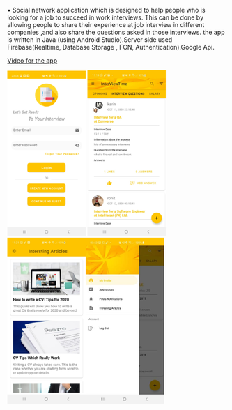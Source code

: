 • Social network application which is designed to help people who is looking for a job to
succeed in work interviews. This can be done by allowing people to share their
experience at job interview in different companies ,and also share the questions asked
in those interviews. the app is written in Java (using Android Studio).Server side used
Firebase(Realtime, Database Storage , FCN, Authentication).Google Api.

<a href ="https://www.youtube.com/watch?v=tlrIC_0oBko&ab_channel=%D7%A9%D7%99%D7%A8%D7%90%D7%A1%D7%A3">Video for the app</a>

   
<img src="images/login.jpeg" width="180"> <img src="images/posts.jpeg" width="180"><img src="images/artical.jpeg" width="180"><img src="images/sideBar.jpeg" width="180">





